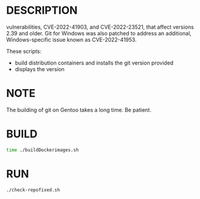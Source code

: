 # DESCRIPTION
vulnerabilities, CVE-2022-41903, and CVE-2022-23521, that affect versions 2.39 and older. Git for Windows was also patched to address an additional, Windows-specific issue known as CVE-2022-41953.

These scripts:
- build distribution containers and installs the git version provided
- displays the version

# NOTE
The building of git on Gentoo takes a long time. Be patient. 

# BUILD
```bash
time ./buildDockerimages.sh
```
   
# RUN
```bash
./check-repofixed.sh
```
